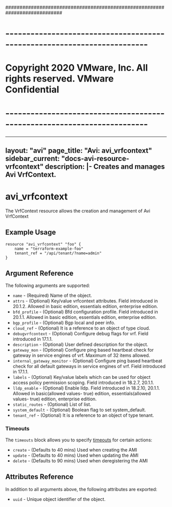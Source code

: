 ############################################################################
# ------------------------------------------------------------------------
# Copyright 2020 VMware, Inc.  All rights reserved. VMware Confidential
# ------------------------------------------------------------------------
###

---
layout: "avi"
page_title: "Avi: avi_vrfcontext"
sidebar_current: "docs-avi-resource-vrfcontext"
description: |-
  Creates and manages Avi VrfContext.
---

# avi_vrfcontext

The VrfContext resource allows the creation and management of Avi VrfContext

## Example Usage

```hcl
resource "avi_vrfcontext" "foo" {
    name = "terraform-example-foo"
    tenant_ref = "/api/tenant/?name=admin"
}
```

## Argument Reference

The following arguments are supported:

* `name` - (Required) Name of the object.
* `attrs` - (Optional) Key/value vrfcontext attributes. Field introduced in 20.1.2. Allowed in basic edition, essentials edition, enterprise edition.
* `bfd_profile` - (Optional) Bfd configuration profile. Field introduced in 20.1.1. Allowed in basic edition, essentials edition, enterprise edition.
* `bgp_profile` - (Optional) Bgp local and peer info.
* `cloud_ref` - (Optional) It is a reference to an object of type cloud.
* `debugvrfcontext` - (Optional) Configure debug flags for vrf. Field introduced in 17.1.1.
* `description` - (Optional) User defined description for the object.
* `gateway_mon` - (Optional) Configure ping based heartbeat check for gateway in service engines of vrf. Maximum of 32 items allowed.
* `internal_gateway_monitor` - (Optional) Configure ping based heartbeat check for all default gateways in service engines of vrf. Field introduced in 17.1.1.
* `labels` - (Optional) Key/value labels which can be used for object access policy permission scoping. Field introduced in 18.2.7, 20.1.1.
* `lldp_enable` - (Optional) Enable lldp. Field introduced in 18.2.10, 20.1.1. Allowed in basic(allowed values- true) edition, essentials(allowed values- true) edition, enterprise edition.
* `static_routes` - (Optional) List of list.
* `system_default` - (Optional) Boolean flag to set system_default.
* `tenant_ref` - (Optional) It is a reference to an object of type tenant.


### Timeouts

The `timeouts` block allows you to specify [timeouts](https://www.terraform.io/docs/configuration/resources.html#timeouts) for certain actions:

* `create` - (Defaults to 40 mins) Used when creating the AMI
* `update` - (Defaults to 40 mins) Used when updating the AMI
* `delete` - (Defaults to 90 mins) Used when deregistering the AMI

## Attributes Reference

In addition to all arguments above, the following attributes are exported:

* `uuid` -  Unique object identifier of the object.

